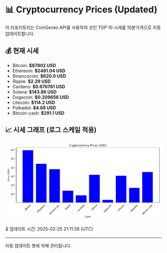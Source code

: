 
# 📊 Cryptocurrency Prices (Updated)

이 리포지토리는 CoinGecko API를 사용하여 코인 TOP 10 시세를 10분가격으로 자동 업데이트합니다.

## 💰 현재 시세
- Bitcoin: **$87802 USD**
- Ethereum: **$2481.04 USD**
- Binancecoin: **$620.0 USD**
- Ripple: **$2.29 USD**
- Cardano: **$0.676781 USD**
- Solana: **$143.86 USD**
- Dogecoin: **$0.209656 USD**
- Litecoin: **$114.2 USD**
- Polkadot: **$4.68 USD**
- Bitcoin-cash: **$291.1 USD**

## 📈 시세 그래프 (로그 스케일 적용)
![Crypto Prices](crypto_prices.png)

⏳ 업데이트 시간: 2025-02-25 21:11:36 (UTC)

---
자동 업데이트 봇에 의해 관리됩니다.
